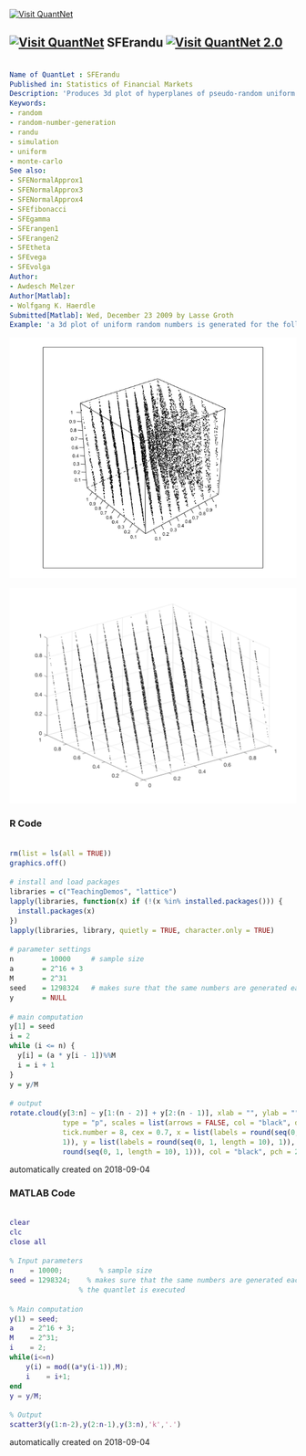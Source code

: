 [<img src="https://github.com/QuantLet/Styleguide-and-FAQ/blob/master/pictures/banner.png" width="888" alt="Visit QuantNet">](http://quantlet.de/)

## [<img src="https://github.com/QuantLet/Styleguide-and-FAQ/blob/master/pictures/qloqo.png" alt="Visit QuantNet">](http://quantlet.de/) **SFErandu** [<img src="https://github.com/QuantLet/Styleguide-and-FAQ/blob/master/pictures/QN2.png" width="60" alt="Visit QuantNet 2.0">](http://quantlet.de/)

```yaml

Name of QuantLet : SFErandu
Published in: Statistics of Financial Markets
Description: 'Produces 3d plot of hyperplanes of pseudo-random uniform numbers for given values of sample size and seed'
Keywords:
- random
- random-number-generation
- randu
- simulation
- uniform
- monte-carlo
See also:
- SFENormalApprox1
- SFENormalApprox3
- SFENormalApprox4
- SFEfibonacci
- SFEgamma
- SFErangen1
- SFErangen2
- SFEtheta
- SFEvega
- SFEvolga
Author:
- Awdesch Melzer
Author[Matlab]: 
- Wolfgang K. Haerdle
Submitted[Matlab]: Wed, December 23 2009 by Lasse Groth
Example: 'a 3d plot of uniform random numbers is generated for the following values of the parameters: n=10000, seed=1298324'
```

![Picture1](SFErandu.png)

![Picture2](SFErandu_m.png)

### R Code
```r

rm(list = ls(all = TRUE))
graphics.off()

# install and load packages
libraries = c("TeachingDemos", "lattice")
lapply(libraries, function(x) if (!(x %in% installed.packages())) {
  install.packages(x)
})
lapply(libraries, library, quietly = TRUE, character.only = TRUE)

# parameter settings
n       = 10000     # sample size
a       = 2^16 + 3
M       = 2^31
seed    = 1298324   # makes sure that the same numbers are generated each time the quantlet is executed
y       = NULL

# main computation
y[1] = seed
i = 2
while (i <= n) {
  y[i] = (a * y[i - 1])%%M
  i = i + 1
}
y = y/M

# output
rotate.cloud(y[3:n] ~ y[1:(n - 2)] + y[2:(n - 1)], xlab = "", ylab = "", zlab = "", 
             type = "p", scales = list(arrows = FALSE, col = "black", distance = 1, 
             tick.number = 8, cex = 0.7, x = list(labels = round(seq(0, 1, length = 10), 
             1)), y = list(labels = round(seq(0, 1, length = 10), 1)), z = list(labels = 
             round(seq(0, 1, length = 10), 1))), col = "black", pch = 20, cex = 0.1)
```

automatically created on 2018-09-04

### MATLAB Code
```matlab

clear
clc
close all

% Input parameters
n    = 10000;         % sample size
seed = 1298324;    % makes sure that the same numbers are generated each time
                 % the quantlet is executed

% Main computation
y(1) = seed;
a    = 2^16 + 3;
M    = 2^31;
i    = 2;
while(i<=n)
    y(i) = mod((a*y(i-1)),M);
    i    = i+1;
end
y = y/M;

% Output
scatter3(y(1:n-2),y(2:n-1),y(3:n),'k','.')
```

automatically created on 2018-09-04